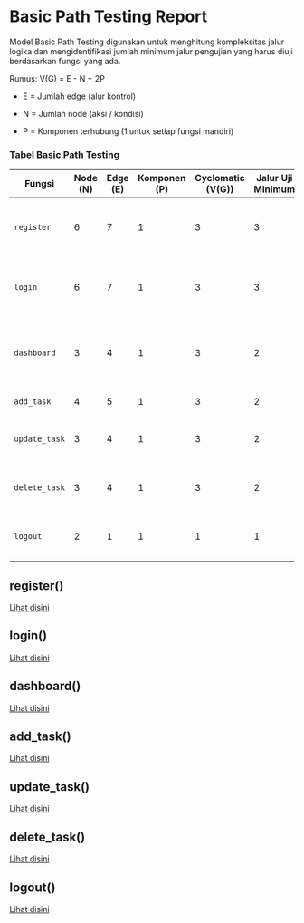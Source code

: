 # Basic Path Testing Report

Model Basic Path Testing digunakan untuk menghitung kompleksitas jalur logika dan mengidentifikasi jumlah minimum jalur pengujian yang harus diuji berdasarkan fungsi yang ada.

Rumus:
V(G) = E - N + 2P

- E = Jumlah edge (alur kontrol)

- N = Jumlah node (aksi / kondisi)

- P = Komponen terhubung (1 untuk setiap fungsi mandiri)

### Tabel Basic Path Testing

| Fungsi         | Node (N) | Edge (E) | Komponen (P) | Cyclomatic (V(G)) | Jalur Uji Minimum | Keterangan                                                  |
|----------------|----------|----------|----------------|-------------------|-------------------|-------------------------------------------------------------|
| `register`     | 6        | 7        | 1              | 3                 | 3                 | User/email tersedia, tidak tersedia, GET form              |
| `login`        | 6        | 7        | 1              | 3                 | 3                 | Login berhasil, login gagal, dan GET login form            |
| `dashboard`    | 3        | 4        | 1              | 3                 | 2                 | Session ada → tampilkan, tidak ada → redirect login        |
| `add_task`     | 4        | 5        | 1              | 3                 | 2                 | POST task, GET form                                         |
| `update_task`  | 3        | 4        | 1              | 3                 | 2                 | Proses update, redirect login                              |
| `delete_task`  | 3        | 4        | 1              | 3                 | 2                 | Login dan hapus, redirect login                            |
| `logout`       | 2        | 1        | 1              | 1                 | 1                 | Jalur linier: clear session & redirect   |



## register()
[Lihat disini](register.md)

## login()
[Lihat disini](login.md)

## dashboard()
[Lihat disini](dashboard.md)

## add_task()
[Lihat disini](add_task.md)

## update_task()
[Lihat disini](update_task.md)

## delete_task()
[Lihat disini](delete_task.md)

## logout()
[Lihat disini](logout.md)
